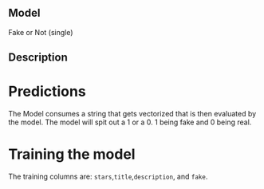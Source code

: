 ## Model
Fake or Not (single)

## Description

# Predictions
The Model consumes a string that gets vectorized that is then evaluated by the model. The model will spit out a 1 or a 0. 1 being fake and 0 being real. 

# Training the model
The training columns are: `stars`,`title`,`description`, and `fake`.